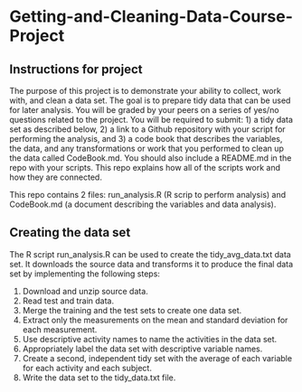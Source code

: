 # Getting-and-Cleaning-Data-Course-Project

## Instructions for project

The purpose of this project is to demonstrate your ability to collect, work with, and clean a data set. The goal is to prepare tidy data that can be used for later analysis. You will be graded by your peers on a series of yes/no questions related to the project. You will be required to submit: 1) a tidy data set as described below, 2) a link to a Github repository with your script for performing the analysis, and 3) a code book that describes the variables, the data, and any transformations or work that you performed to clean up the data called CodeBook.md. You should also include a README.md in the repo with your scripts. This repo explains how all of the scripts work and how they are connected.

This repo contains 2 files: run_analysis.R (R scrip to perform analysis) and CodeBook.md (a document describing the variables and data analysis).

## Creating the data set

The R script run_analysis.R can be used to create the tidy_avg_data.txt data set. It downloads the source data and transforms it to produce the final data set by implementing the following steps:

1. Download and unzip source data.
2. Read test and train data.
3. Merge the training and the test sets to create one data set.
4. Extract only the measurements on the mean and standard deviation for each measurement.
5. Use descriptive activity names to name the activities in the data set.
6. Appropriately label the data set with descriptive variable names.
7. Create a second, independent tidy set with the average of each variable for each activity and each subject.
8. Write the data set to the tidy_data.txt file.
